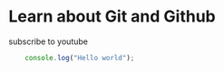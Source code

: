 # Learn about Git and Github

subscribe to youtube

```javascript
    console.log("Hello world");
```